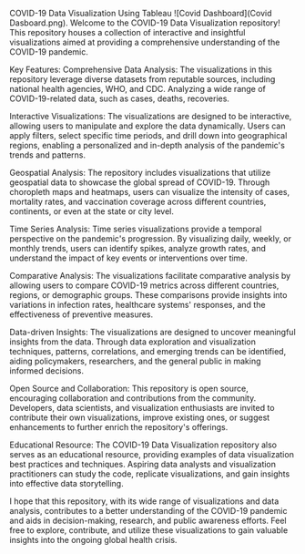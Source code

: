 COVID-19 Data Visualization Using Tableau
![Covid Dashboard](Covid Dasboard.png).
Welcome to the COVID-19 Data Visualization repository! This repository houses a collection of interactive and insightful visualizations aimed at providing a comprehensive understanding of the COVID-19 pandemic.

Key Features:
Comprehensive Data Analysis: The visualizations in this repository leverage diverse datasets from reputable sources, including national health agencies, WHO, and CDC. Analyzing a wide range of COVID-19-related data, such as cases, deaths, recoveries.

Interactive Visualizations: The visualizations are designed to be interactive, allowing users to manipulate and explore the data dynamically. Users can apply filters, select specific time periods, and drill down into geographical regions, enabling a personalized and in-depth analysis of the pandemic's trends and patterns.

Geospatial Analysis: The repository includes visualizations that utilize geospatial data to showcase the global spread of COVID-19. Through choropleth maps and heatmaps, users can visualize the intensity of cases, mortality rates, and vaccination coverage across different countries, continents, or even at the state or city level.

Time Series Analysis: Time series visualizations provide a temporal perspective on the pandemic's progression. By visualizing daily, weekly, or monthly trends, users can identify spikes, analyze growth rates, and understand the impact of key events or interventions over time.

Comparative Analysis: The visualizations facilitate comparative analysis by allowing users to compare COVID-19 metrics across different countries, regions, or demographic groups. These comparisons provide insights into variations in infection rates, healthcare systems' responses, and the effectiveness of preventive measures.

Data-driven Insights: The visualizations are designed to uncover meaningful insights from the data. Through data exploration and visualization techniques, patterns, correlations, and emerging trends can be identified, aiding policymakers, researchers, and the general public in making informed decisions.

Open Source and Collaboration: This repository is open source, encouraging collaboration and contributions from the community. Developers, data scientists, and visualization enthusiasts are invited to contribute their own visualizations, improve existing ones, or suggest enhancements to further enrich the repository's offerings.

Educational Resource: The COVID-19 Data Visualization repository also serves as an educational resource, providing examples of data visualization best practices and techniques. Aspiring data analysts and visualization practitioners can study the code, replicate visualizations, and gain insights into effective data storytelling.

I hope that this repository, with its wide range of visualizations and data analysis, contributes to a better understanding of the COVID-19 pandemic and aids in decision-making, research, and public awareness efforts. Feel free to explore, contribute, and utilize these visualizations to gain valuable insights into the ongoing global health crisis.
